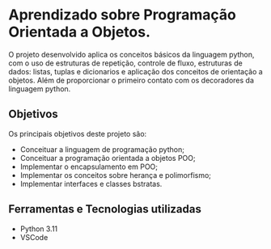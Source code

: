 # Aprendizado sobre Programação Orientada a Objetos.

O projeto desenvolvido aplica os conceitos básicos da linguagem python, com o uso
de estruturas de repetição, controle de fluxo, estruturas de dados: listas, tuplas e dicionarios
e aplicação dos conceitos de orientação a objetos. Além de proporcionar o primeiro contato com os
decoradores da linguagem python.


## Objetivos

Os principais objetivos deste projeto são:

- Conceituar a linguagem de programação python;
- Conceituar a programação orientada a objetos POO;
- Implementar o encapsulamento em POO;
- Implementar os conceitos sobre herança e polimorfismo;
- Implementar interfaces e classes bstratas.

## Ferramentas e Tecnologias utilizadas

- Python 3.11
- VSCode

